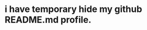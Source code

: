 # i have temporary hide my github README.md profile.

<!-- # Hi, I'm Kawser - Full-Stack Engineer

**Username:** [go-kawser](https://github.com/go-kawser)
**Open to Remote Roles:** Junior/Entry-Level Full-Stack & Backend Developer (USA, Canada, EU)
**Tech Passion:** Building scalable web apps and robust APIs with modern tools.

---

## About Me

- **I craft end-to-end web solutions, from polished UIs to performant backend services.**
- **Constantly learning and integrating the latest technologies.**
- **Seeking remote opportunities to grow as a Full-Stack Engineer.**

---

## Tech Stack

| **Category**       | **Technologies**                                                                 |
| ------------------ | -------------------------------------------------------------------------------- |
| **Frontend**       | HTML5, CSS3, Tailwind CSS, DaisyUI, Bootstrap, JavaScript, React, Redux, Next.js |
| **Backend**        | Node.js, Express.js, Golang, SQL, PostgreSQL, NoSQL, MongoDB, Mongoose, Prisma   |
| **Infra & Deploy** | AWS, Docker, Nginx, Vercel, Firebase, Git                                        |
| **Testing & Sec**  | Jest, Vitest, JWT                                                                |
| **Languages**      | TypeScript, JavaScript, Go                                                       |

---

### Pinned Projects

1. **E-commerce (Full-Stack)**

   - Tech: Next.js, TypeScript, Prisma, PostgreSQL, Docker
   - Details: Production-ready store with auth, payments, and CI/CD.
   - Link: [github.com/go-kawser/coming-soon-ecommerce](https://github.com/go-kawser/coming-soon-ecommerce)

2. **Admin Dashboard (React)**

   - Tech: React, TypeScript, Tailwind CSS, Vitest, Storybook
   - Details: Component-driven dashboard with comprehensive tests.
   - Link: [github.com/go-kawser/coming-soon-dashboard](https://github.com/go-kawser/coming-soon-dashboard)

3. **Auth API (Go)**
   - Tech: Golang, PostgreSQL, Docker, GitHub Actions
   - Details: High-performance REST API with automated testing.

- Link: [github.com/go-kawser/coming-soon-auth-api](https://github.com/go-kawser/coming-soon-auth-api)

---

### Get in Touch

- **Email:** [coming-soon@gmail.com](mailto:your.email@example.com)
- **LinkedIn:** [linkedin.com/in/coming-soon-linkedin](https://www.linkedin.com/in/coming-soon-linkedin)
- **Portfolio:** [kawser.dev](https://kawser.dev)
- **Open to collaborate or discuss opportunities!**

---

#### Fun Fact

**I enjoy solving complex coding challenges in my spare time!** -->
